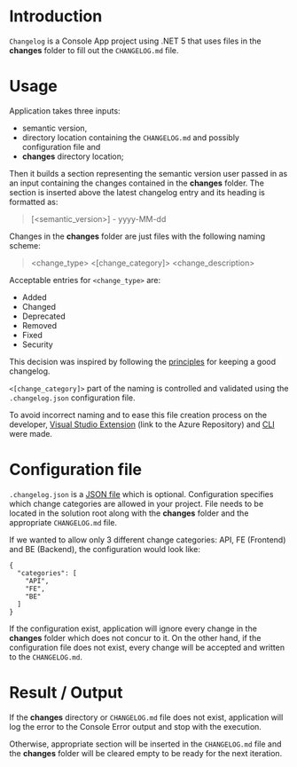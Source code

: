 # Introduction 
`Changelog` is a Console App project using .NET 5 that uses files in the **changes** folder to fill out the `CHANGELOG.md` file. 

# Usage

Application takes three inputs: 
+ semantic version, 
+ directory location containing the `CHANGELOG.md` and possibly configuration file and
+ **changes** directory location;

Then it builds a section representing the semantic version user passed in as an input containing the changes contained in the **changes** folder. The section is inserted above the latest changelog entry and its heading is formatted as:

> [<semantic_version>] - yyyy-MM-dd

Changes in the **changes** folder are just files with the following naming scheme:

> <change_type> <[change_category]> <change_description>

Acceptable entries for `<change_type>` are:

+ Added
+ Changed
+ Deprecated
+ Removed
+ Fixed
+ Security

This decision was inspired by following the [principles](https://keepachangelog.com/en/1.0.0/#how) for keeping a good changelog.

`<[change_category]>` part of the naming is controlled and validated using the `.changelog.json` configuration file.

To avoid incorrect naming and to ease this file creation process on the developer, [Visual Studio Extension](https://dev.azure.com/enterwell/Enterwell.Net/_git/Enterwell.CI.Changelog?path=%2FEnterwell.CI.Changelog.VSIX) (link to the Azure Repository) and [CLI](https://dev.azure.com/enterwell/Enterwell.Net/_git/Enterwell.CI.Changelog?path=%2FEnterwell.CI.Changelog.CLI) were made.

# Configuration file
`.changelog.json` is a [JSON file](https://www.json.org/json-en.html) which is optional. Configuration specifies which change categories are allowed in your project. File needs to be located in the solution root along with the **changes** folder and the appropriate `CHANGELOG.md` file.

If we wanted to allow only 3 different change categories: API, FE (Frontend) and BE (Backend), the configuration would look like:

```
{
  "categories": [
    "API",
    "FE",
    "BE"
  ]
}
```

If the configuration exist, application will ignore every change in the **changes** folder which does not concur to it. On the other hand, if the configuration file does not exist, every change will be accepted and written to the `CHANGELOG.md`.

# Result / Output

If the **changes** directory or `CHANGELOG.md` file does not exist, application will log the error to the Console Error output and stop with the execution.

Otherwise, appropriate section will be inserted in the `CHANGELOG.md` file and the **changes** folder will be cleared empty to be ready for the next iteration.
